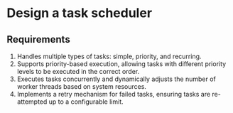 # Design a task scheduler 

## Requirements
1. Handles multiple types of tasks: simple, priority, and recurring.
2. Supports priority-based execution, allowing tasks with different priority levels to be executed in the correct order.
3. Executes tasks concurrently and dynamically adjusts the number of worker threads based on system resources.
4. Implements a retry mechanism for failed tasks, ensuring tasks are re-attempted up to a configurable limit.